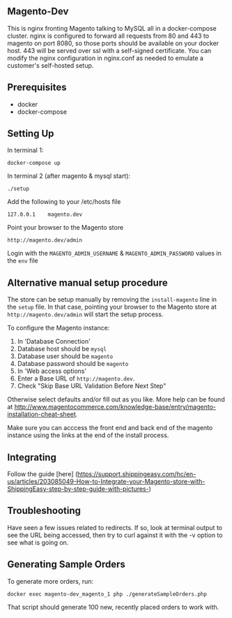## Magento-Dev

This is nginx fronting Magento talking to MySQL all in a docker-compose cluster.
nginx is configured to forward all requests from 80 and 443 to magento on port 8080,
so those ports should be available on your docker host.  443 will be served over
ssl with a self-signed certificate.  You can modify the nginx configuration in
nginx.conf as needed to emulate a customer's self-hosted setup.

## Prerequisites
* docker
* docker-compose

## Setting Up
In terminal 1:
```
docker-compose up
```

In terminal 2 (after magento & mysql start):
```
./setup
```

Add the following to your /etc/hosts file
```
127.0.0.1    magento.dev
```

Point your browser to the Magento store
```
http://magento.dev/admin
```

Login with the `MAGENTO_ADMIN_USERNAME` & `MAGENTO_ADMIN_PASSWORD` values in the `env` file

## Alternative manual setup procedure

The store can be setup manually by removing the `install-magento` line in the `setup` file. In that case, pointing your browser to the Magento store at `http://magento.dev/admin` will start the setup process.

To configure the Magento instance:

1. In 'Database Connection'
  1. Database host should be ```mysql```
  1. Database user should be ```magento```
  1. Database password should be ```magento```
2. In 'Web access options'
  1. Enter a Base URL of ```http://magento.dev```.
  1. Check "Skip Base URL Validation Before Next Step"

Otherwise select defaults and/or fill out as you like.  More help can be found at http://www.magentocommerce.com/knowledge-base/entry/magento-installation-cheat-sheet.

Make sure you can acccess the front end and back end of the magento instance using the links at the end of the install process.

## Integrating
Follow the guide [here] (https://support.shippingeasy.com/hc/en-us/articles/203085049-How-to-Integrate-your-Magento-store-with-ShippingEasy-step-by-step-guide-with-pictures-)

## Troubleshooting
Have seen a few issues related to redirects.  If so, look at terminal output to see the URL being accessed, then try to curl against it with the -v option to see what is going on.

## Generating Sample Orders
To generate more orders, run: 

`docker exec magento-dev_magento_1 php ./generateSampleOrders.php`

That script should generate 100 new, recently placed orders to work with.